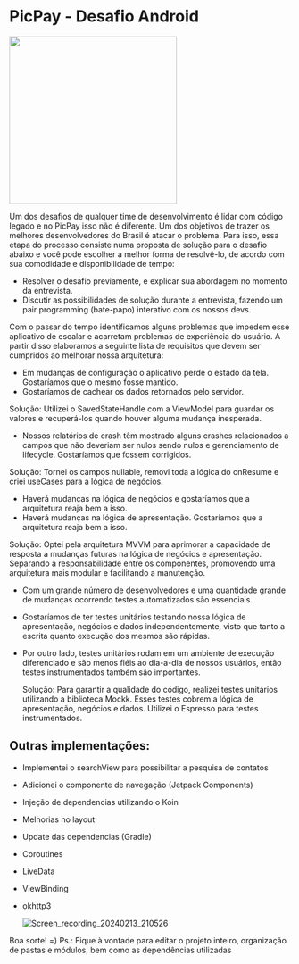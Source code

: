 # PicPay - Desafio Android

<img src="https://github.com/mobilepicpay/desafio-android/blob/master/desafio-picpay.gif" width="300"/>

Um dos desafios de qualquer time de desenvolvimento é lidar com código legado e no PicPay isso não é diferente. Um dos objetivos de trazer os melhores desenvolvedores do Brasil é atacar o problema.
Para isso, essa etapa do processo consiste numa proposta de solução para o desafio abaixo e você pode escolher a melhor forma de resolvê-lo, de acordo com sua comodidade e disponibilidade de tempo:
- Resolver o desafio previamente, e explicar sua abordagem no momento da entrevista.
- Discutir as possibilidades de solução durante a entrevista, fazendo um pair programming (bate-papo) interativo com os nossos devs.

Com o passar do tempo identificamos alguns problemas que impedem esse aplicativo de escalar e acarretam problemas de experiência do usuário. A partir disso elaboramos a seguinte lista de requisitos que devem ser cumpridos ao melhorar nossa arquitetura:

- Em mudanças de configuração o aplicativo perde o estado da tela. Gostaríamos que o mesmo fosse mantido.
- Gostaríamos de cachear os dados retornados pelo servidor.
  
Solução: Utilizei o SavedStateHandle com a ViewModel para guardar os valores e recuperá-los quando houver alguma mudança inesperada.

- Nossos relatórios de crash têm mostrado alguns crashes relacionados a campos que não deveriam ser nulos sendo nulos e gerenciamento de lifecycle. Gostaríamos que fossem corrigidos.
  
Solução: Tornei os campos nullable, removi toda a lógica do onResume e criei useCases para a lógica de negócios.

- Haverá mudanças na lógica de negócios e gostaríamos que a arquitetura reaja bem a isso.
- Haverá mudanças na lógica de apresentação. Gostaríamos que a arquitetura reaja bem a isso.
  
Solução: Optei pela arquitetura MVVM para aprimorar a capacidade de resposta a mudanças futuras na lógica de negócios e apresentação.
Separando a responsabilidade entre os componentes, promovendo uma arquitetura mais modular e facilitando a manutenção. 

 - Com um grande número de desenvolvedores e uma quantidade grande de mudanças ocorrendo testes automatizados são essenciais.
  - Gostaríamos de ter testes unitários testando nossa lógica de apresentação, negócios e dados independentemente, visto que tanto a escrita quanto execução dos mesmos são rápidas.
  - Por outro lado, testes unitários rodam em um ambiente de execução diferenciado e são menos fiéis ao dia-a-dia de nossos usuários, então testes instrumentados também são importantes.
    
    Solução: Para garantir a qualidade do código, realizei testes unitários utilizando a biblioteca Mockk.
     Esses testes cobrem a lógica de apresentação, negócios e dados.
    Utilizei o Espresso para testes instrumentados.

## Outras implementações:
- Implementei o searchView para possibilitar a pesquisa de contatos
- Adicionei o componente de navegação (Jetpack Components)
- Injeção de dependencias utilizando o Koin
- Melhorias no layout
- Update das dependencias (Gradle)
- Coroutines
- LiveData
- ViewBinding
- okhttp3
  
  ![Screen_recording_20240213_210526](https://github.com/Araujo-Raiara/desafio-android/assets/62944970/73348c2f-549a-433b-861b-1b7c8d055f3f)

Boa sorte! =)
Ps.: Fique à vontade para editar o projeto inteiro, organização de pastas e módulos, bem como as dependências utilizadas
